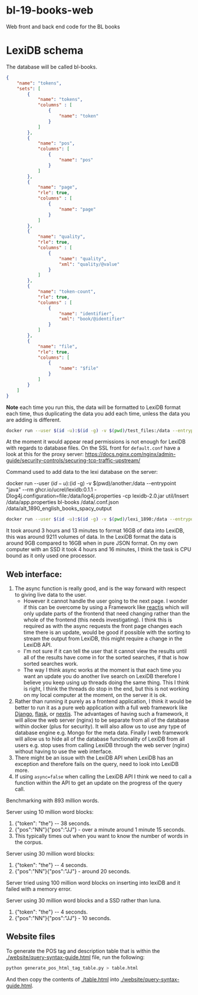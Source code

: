 # bl-19-books-web
Web front and back end code for the BL books


# LexiDB schema

The database will be called bl-books.

``` json
{
    "name": "tokens",
    "sets": [
        {
            "name": "tokens",
            "columns" : [
                {
                    "name": "token"
                }
            ]
        },
        {
            "name": "pos",
            "columns": [
                {
                    "name": "pos"
                }
            ]
        },
        {
            "name": "page",
            "rle": true,
            "columns" : [
                {
                    "name": "page"
                }
            ]
        },
        {
            "name": "quality",
            "rle": true,
            "columns" : [
                {
                    "name": "quality",
                    "xml": "quality/@value"
                }
            ]
        },
        {
            "name": "token-count",
            "rle": true,
            "columns" : [
                {
                    "name": "identifier",
                    "xml": "book/@identifier"
                }
            ]
        },
        {
            "name": "file",
            "rle": true,
            "columns": [
                {
                    "name": "$file"
                }
            ]
        }
    ]
}
```

**Note** each time you run this, the data will be formatted to LexiDB format each time, thus duplicating the data you add each time, unless the data you are adding is different.
``` bash
docker run --user $(id -u):$(id -g) -v $(pwd)/test_files:/data --entrypoint "java" --rm ghcr.io/ucrel/lexidb:0.1.1 -Dlog4j.configuration=file:/data/log4j.properties -cp lexidb-2.0.jar util/Insert /data/app.properties bl-books /data/setup_files/.conf.json /data/setup_files
```

At the moment it would appear read permissions is not enough for LexiDB with regards to database files. On the SSL front for `default.conf` have a look at this for the proxy server: https://docs.nginx.com/nginx/admin-guide/security-controls/securing-tcp-traffic-upstream/



Command used to add data to the lexi database on the server:

docker run --user $(id -u):$(id -g) -v $(pwd)/another:/data --entrypoint "java" --rm ghcr.io/ucrel/lexidb:0.1.1 -Dlog4j.configuration=file:/data/log4j.properties -cp lexidb-2.0.jar util/Insert /data/app.properties bl-books /data/.conf.json /data/alt_1890_english_books_spacy_output

``` bash
docker run --user $(id -u):$(id -g) -v $(pwd)/lexi_1890:/data --entrypoint "java" --rm ghcr.io/ucrel/lexidb:0.1.1 -Dlog4j.configuration=file:/data/log4j.properties -cp lexidb-2.0.jar util/Insert /data/app.properties bl-books /data/.conf.json /data/alt_1890_english_books_spacy_output
```

It took around 3 hours and 13 minutes to format 16GB of data into LexiDB, this was around 9211 volumes of data. In the LexiDB format the data is around 9GB compared to 16GB when in pure JSON format. On my own computer with an SSD it took 4 hours and 16 minutes, I think the task is CPU bound as it only used one processor.



## Web interface:

1. The async function is really good, and is the way forward with respect to giving live data to the user. 
    * However it cannot handle the user going to the next page. I wonder if this can be overcome by using a Framework like [reactjs](https://reactjs.org/) which will only update parts of the frontend that need changing rather than the whole of the frontend (this needs investigating). I think this is required as with the async requests the front page changes each time there is an update, would be good if possible with the sorting to stream the output from LexiDB, this might require a change in the LexiDB API.
    * I'm not sure if it can tell the user that it cannot view the results until all of the results have come in for the sorted searches, if that is how sorted searches work.
    * The way I think async works at the moment is that each time you want an update you do another live search on LexiDB therefore I believe you keep using up threads doing the same thing. This I think is right, I think the threads do stop in the end, but this is not working on my local computer at the moment, on the server it is ok.
2. Rather than running it purely as a frontend application, I think it would be better to run it as a pure web application with a full web framework like [Django](https://www.djangoproject.com/), [flask](https://flask.palletsprojects.com/en/2.0.x/), or [nextjs](https://nextjs.org/). The advantages of having such a framework, it will allow the web server (nginx) to be separate from all of the database within docker (plus for security). It will also allow us to use any type of database engine e.g. Mongo for the meta data. Finally I web framework will allow us to hide all of the database functionality of LexiDB from all users e.g. stop uses from calling LexiDB through the web server (nginx) without having to use the web interface.
3. There might be an issue with the LexiDB API when LexiDB has an exception and therefore fails on the query, need to look into LexiDB more.
4. If using `async=false` when calling the LexiDB API I think we need to call a function within the API to get an update on the progress of the query call.

Benchmarking with 893 million words.

Server using 10 million word blocks:

1. {"token": "the"} -- 38 seconds.
2. {"pos":"NN"}{"pos":"JJ"} - over a minute around 1 minute 15 seconds.
3. This typically times out when you want to know the number of words in the corpus.

Server using 30 million word blocks:

1. {"token": "the"} -- 4 seconds.
2. {"pos":"NN"}{"pos":"JJ"} - around 20 seconds.

Server tried using 100 million word blocks on inserting into lexiDB and it failed with a memory error.

Server using 30 million word blocks and a SSD rather than luna.

1. {"token": "the"} -- 4 seconds.
2. {"pos":"NN"}{"pos":"JJ"} - 10 seconds.



## Website files

To generate the POS tag and description table that is within the [./website/query-syntax-guide.html](./website/query-syntax-guide.html) file, run the following:

``` bash
python generate_pos_html_tag_table.py > table.html
```

And then copy the contents of [./table.html](./table.html) into [./website/query-syntax-guide.html](./website/query-syntax-guide.html).